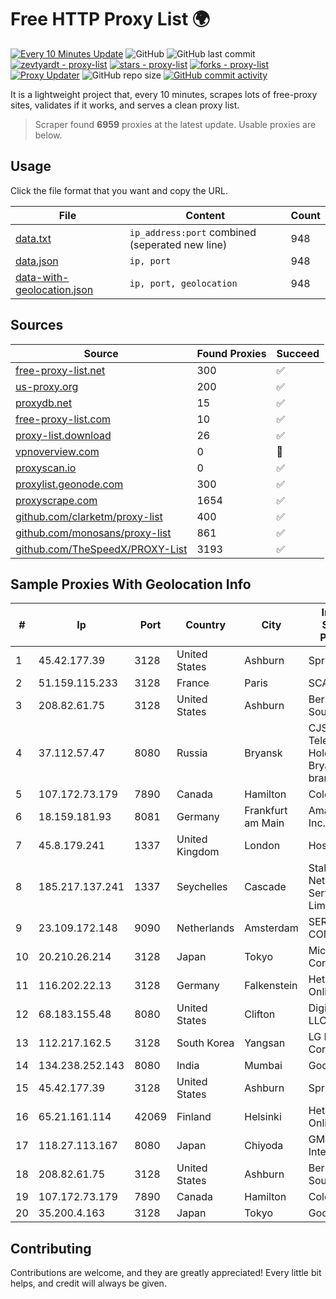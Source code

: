 
# Free HTTP Proxy List 🌍

[![Every 10 Minutes Update](https://github.com/mertguvencli/http-proxy-list/actions/workflows/main.yml/badge.svg?branch=main)](https://github.com/mertguvencli/http-proxy-list/actions/workflows/main.yml)
![GitHub](https://img.shields.io/github/license/mertguvencli/http-proxy-list)
![GitHub last commit](https://img.shields.io/github/last-commit/mertguvencli/http-proxy-list)
[![zevtyardt - proxy-list](https://img.shields.io/static/v1?label=zevtyardt&message=proxy-list&color=blue&logo=github)](https://github.com/zevtyardt/proxy-list "Go to GitHub repo")
[![stars - proxy-list](https://img.shields.io/github/stars/zevtyardt/proxy-list?style=social)](https://github.com/zevtyardt/proxy-list)
[![forks - proxy-list](https://img.shields.io/github/forks/zevtyardt/proxy-list?style=social)](https://github.com/zevtyardt/proxy-list)
[![Proxy Updater](https://github.com/zevtyardt/proxy-list/workflows/Proxy%20Updater/badge.svg)](https://github.com/zevtyardt/proxy-list/actions?query=workflow:"Proxy+Updater")
![GitHub repo size](https://img.shields.io/github/repo-size/zevtyardt/proxy-list)
[![GitHub commit activity](https://img.shields.io/github/commit-activity/m/zevtyardt/proxy-list?logo=commits)](https://github.com/zevtyardt/proxy-list/commits/main)

It is a lightweight project that, every 10 minutes, scrapes lots of free-proxy sites, validates if it works, and serves a clean proxy list.

> Scraper found **6959** proxies at the latest update. Usable proxies are below.

## Usage

Click the file format that you want and copy the URL.

|File|Content|Count|
|----|-------|-----|
|[data.txt](https://raw.githubusercontent.com/mertguvencli/http-proxy-list/main/proxy-list/data.txt)|`ip_address:port` combined (seperated new line)|948|
|[data.json](https://raw.githubusercontent.com/mertguvencli/http-proxy-list/main/proxy-list/data.json)|`ip, port`|948|
|[data-with-geolocation.json](https://raw.githubusercontent.com/mertguvencli/http-proxy-list/main/proxy-list/data-with-geolocation.json)|`ip, port, geolocation`|948|

## Sources

|Source|Found Proxies|Succeed|
|------|-------------|-------|
|[free-proxy-list.net](https://free-proxy-list.net)|300|✅|
|[us-proxy.org](https://www.us-proxy.org)|200|✅|
|[proxydb.net](http://proxydb.net)|15|✅|
|[free-proxy-list.com](https://free-proxy-list.com/?page=&port=&type%5B%5D=http&type%5B%5D=https&up_time=0&search=Search)|10|✅|
|[proxy-list.download](https://www.proxy-list.download/HTTP)|26|✅|
|[vpnoverview.com](https://vpnoverview.com/privacy/anonymous-browsing/free-proxy-servers)|0|🚫|
|[proxyscan.io](https://www.proxyscan.io)|0|✅|
|[proxylist.geonode.com](https://proxylist.geonode.com/api/proxy-list?limit=300&page=1&sort_by=lastChecked&sort_type=desc&protocols=http,https)|300|✅|
|[proxyscrape.com](https://api.proxyscrape.com/v2/?request=displayproxies&protocol=http&timeout=10000&country=all&ssl=all&anonymity=all)|1654|✅|
|[github.com/clarketm/proxy-list](https://raw.githubusercontent.com/clarketm/proxy-list/master/proxy-list-raw.txt)|400|✅|
|[github.com/monosans/proxy-list](https://raw.githubusercontent.com/monosans/proxy-list/main/proxies/http.txt)|861|✅|
|[github.com/TheSpeedX/PROXY-List](https://raw.githubusercontent.com/TheSpeedX/PROXY-List/master/http.txt)|3193|✅|


## Sample Proxies With Geolocation Info

|#|Ip|Port|Country|City|Internet Service Provider|
|-|--|----|-------|----|-------------------------|
|1|45.42.177.39|3128|United States|Ashburn|Sprint|
|2|51.159.115.233|3128|France|Paris|SCALEWAY|
|3|208.82.61.75|3128|United States|Ashburn|Bernardi Sounds|
|4|37.112.57.47|8080|Russia|Bryansk|CJSC "ER-Telecom Holding" Bryansk branch|
|5|107.172.73.179|7890|Canada|Hamilton|ColoCrossing|
|6|18.159.181.93|8081|Germany|Frankfurt am Main|Amazon.com, Inc.|
|7|45.8.179.241|1337|United Kingdom|London|Hostland LLC|
|8|185.217.137.241|1337|Seychelles|Cascade|Stallion Network Services Limited|
|9|23.109.172.148|9090|Netherlands|Amsterdam|SERVERS-COM|
|10|20.210.26.214|3128|Japan|Tokyo|Microsoft Corporation|
|11|116.202.22.13|3128|Germany|Falkenstein|Hetzner Online GmbH|
|12|68.183.155.48|8080|United States|Clifton|DigitalOcean, LLC|
|13|112.217.162.5|3128|South Korea|Yangsan|LG DACOM Corporation|
|14|134.238.252.143|8080|India|Mumbai|Google LLC|
|15|45.42.177.39|3128|United States|Ashburn|Sprint|
|16|65.21.161.114|42069|Finland|Helsinki|Hetzner Online GmbH|
|17|118.27.113.167|8080|Japan|Chiyoda|GMO Internet, Inc.|
|18|208.82.61.75|3128|United States|Ashburn|Bernardi Sounds|
|19|107.172.73.179|7890|Canada|Hamilton|ColoCrossing|
|20|35.200.4.163|3128|Japan|Tokyo|Google LLC|



## Contributing

Contributions are welcome, and they are greatly appreciated! Every
little bit helps, and credit will always be given.

